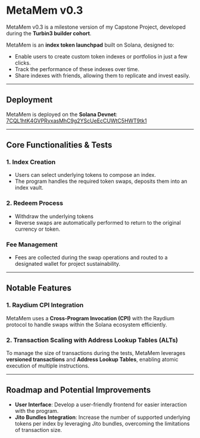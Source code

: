 # MetaMem v0.3  

MetaMem v0.3 is a milestone version of my Capstone Project, developed during the **Turbin3 builder cohort**.  

MetaMem is an **index token launchpad** built on Solana, designed to:  
- Enable users to create custom token indexes or portfolios in just a few clicks.  
- Track the performance of these indexes over time.  
- Share indexes with friends, allowing them to replicate and invest easily.  

---

## Deployment  
MetaMem is deployed on the **Solana Devnet**:  
[7CQL1htK4GVPRyxasMhC9g2YScUeEcCUWtC5HWT9tk1](https://solana.fm/address/7CQL1htK4GVPRyxasMhC9g2YScUeEcCUWtC5HWT9tk1?cluster=devnet-alpha)  

---

## Core Functionalities & Tests

### 1. Index Creation  
- Users can select underlying tokens to compose an index.  
- The program handles the required token swaps, deposits them into an index vault.  

### 2. Redeem Process  
- Withdraw the underlying tokens
- Reverse swaps are automatically performed to return to the original currency or token.  

### Fee Management  
- Fees are collected during the swap operations and routed to a designated wallet for project sustainability.  

---

## Notable Features  

### **1. Raydium CPI Integration**  
MetaMem uses a **Cross-Program Invocation (CPI)** with the Raydium protocol to handle swaps within the Solana ecosystem efficiently.  

### **2. Transaction Scaling with Address Lookup Tables (ALTs)**  
To manage the size of transactions during the tests, MetaMem leverages **versioned transactions** and **Address Lookup Tables**, enabling atomic execution of multiple instructions.  

---

## Roadmap and Potential Improvements  

- **User Interface**: Develop a user-friendly frontend for easier interaction with the program.  
- **Jito Bundles Integration**: Increase the number of supported underlying tokens per index by leveraging Jito bundles, overcoming the limitations of transaction size.  
